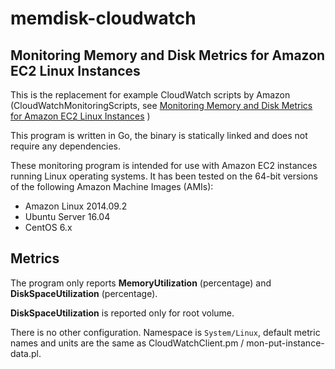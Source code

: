 # memdisk-cloudwatch 

## Monitoring Memory and Disk Metrics for Amazon EC2 Linux Instances

This is the replacement for example CloudWatch scripts by Amazon (CloudWatchMonitoringScripts, see [Monitoring Memory and Disk Metrics for Amazon EC2 Linux Instances](http://docs.aws.amazon.com/AmazonCloudWatch/latest/monitoring/mon-scripts.html) ) 

This program is written in Go, the binary is statically linked and does not require any dependencies. 

These monitoring program is intended for use with Amazon EC2 instances running Linux operating systems. 
It has been tested on the 64-bit versions of the following Amazon Machine Images (AMIs):

- Amazon Linux 2014.09.2
- Ubuntu Server 16.04
- CentOS 6.x 

## Metrics 

The program only reports **MemoryUtilization** (percentage) and **DiskSpaceUtilization** (percentage).

**DiskSpaceUtilization** is reported only for root volume. 

There is no other configuration. Namespace is `System/Linux`, default metric names and units are the same as
 CloudWatchClient.pm / mon-put-instance-data.pl.
 
